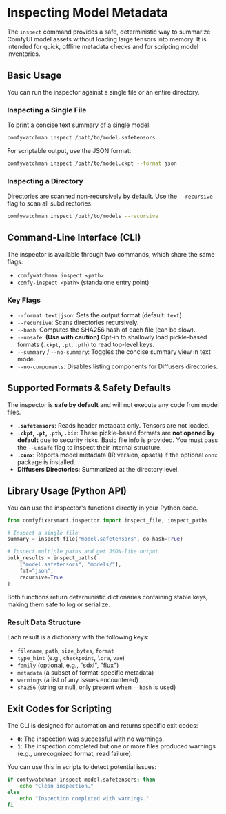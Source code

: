 # Inspecting Model Metadata

The `inspect` command provides a safe, deterministic way to summarize ComfyUI model assets without loading large tensors into memory. It is intended for quick, offline metadata checks and for scripting model inventories.

## Basic Usage

You can run the inspector against a single file or an entire directory.

### Inspecting a Single File
To print a concise text summary of a single model:
```bash
comfywatchman inspect /path/to/model.safetensors
```

For scriptable output, use the JSON format:
```bash
comfywatchman inspect /path/to/model.ckpt --format json
```

### Inspecting a Directory
Directories are scanned non-recursively by default. Use the `--recursive` flag to scan all subdirectories:
```bash
comfywatchman inspect /path/to/models --recursive
```

## Command-Line Interface (CLI)

The inspector is available through two commands, which share the same flags:
*   `comfywatchman inspect <path>`
*   `comfy-inspect <path>` (standalone entry point)

### Key Flags
*   `--format text|json`: Sets the output format (default: `text`).
*   `--recursive`: Scans directories recursively.
*   `--hash`: Computes the SHA256 hash of each file (can be slow).
*   `--unsafe`: **(Use with caution)** Opt-in to shallowly load pickle-based formats (`.ckpt`, `.pt`, `.pth`) to read top-level keys.
*   `--summary` / `--no-summary`: Toggles the concise summary view in text mode.
*   `--no-components`: Disables listing components for Diffusers directories.

## Supported Formats & Safety Defaults

The inspector is **safe by default** and will not execute any code from model files.

*   **`.safetensors`**: Reads header metadata only. Tensors are not loaded.
*   **`.ckpt`, `.pt`, `.pth`, `.bin`**: These pickle-based formats are **not opened by default** due to security risks. Basic file info is provided. You must pass the `--unsafe` flag to inspect their internal structure.
*   **`.onnx`**: Reports model metadata (IR version, opsets) if the optional `onnx` package is installed.
*   **Diffusers Directories**: Summarized at the directory level.

## Library Usage (Python API)

You can use the inspector's functions directly in your Python code.

```python
from comfyfixersmart.inspector import inspect_file, inspect_paths

# Inspect a single file
summary = inspect_file("model.safetensors", do_hash=True)

# Inspect multiple paths and get JSON-like output
bulk_results = inspect_paths(
    ["model.safetensors", "models/"], 
    fmt="json", 
    recursive=True
)
```
Both functions return deterministic dictionaries containing stable keys, making them safe to log or serialize.

### Result Data Structure
Each result is a dictionary with the following keys:
*   `filename`, `path`, `size_bytes`, `format`
*   `type_hint` (e.g., `checkpoint`, `lora`, `vae`)
*   `family` (optional, e.g., "sdxl", "flux")
*   `metadata` (a subset of format-specific metadata)
*   `warnings` (a list of any issues encountered)
*   `sha256` (string or null, only present when `--hash` is used)

## Exit Codes for Scripting

The CLI is designed for automation and returns specific exit codes:
*   **`0`**: The inspection was successful with no warnings.
*   **`1`**: The inspection completed but one or more files produced warnings (e.g., unrecognized format, read failure).

You can use this in scripts to detect potential issues:
```bash
if comfywatchman inspect model.safetensors; then
    echo "Clean inspection."
else
    echo "Inspection completed with warnings."
fi
```